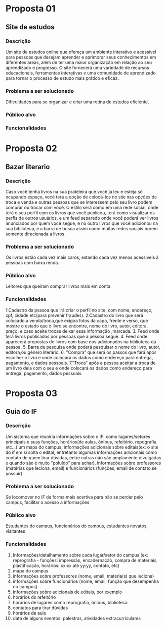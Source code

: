 # Proposta 01

## Site de estudos

### Descrição

Um site de estudos online que ofereça um ambiente interativo e acessível para pessoas que desejam aprender e aprimorar seus conhecimentos em diferentes áreas, além de ter uma maior organização em relação ao seu aprendizado e progresso. O site fornecerá uma variedade de recursos educacionais, ferramentas interativas e uma comunidade de aprendizado para tornar o processo de estudo mais prático e eficaz.

### Problema a ser solucionado

Dificuldades para se organizar e criar uma rotina de estudos eficiente.

### Público alvo

### Funcionalidades

# Proposta 02

## Bazar literario

### Descrição

Caso você tenha livros na sua prateleira que você já leu e esteja só ocupando espaço, você terá a opção de colocá-los no site nas opções de troca e venda e outras pessoas que se interessem pelo seu livro podem comprar ou trocar com você. 
O estilo será como em uma rede social, onde terá o seu perfil com os livros que você publicou, terá como visualizar os perfis de outros usuários, e um feed separado onde você poderá ver livros anunciados por quem você segue, e no outro livros que você adicionou na sua biblioteca, e a barra de busca assim como muitas redes sociais porem somente direcionada a livros.

### Problema a ser solucionado

 Os livros estão cada vez mais caros, estando cada vez menos acessiveis á pessoas com baixa renda.

### Público alvo

Leitores que queiram comprar livros mais em conta.

### Funcionalidades
1.Cadastro da pessoa que irá criar o perfil no site, com nome, endereço, cpf, cidade etc(para prevenir fraudes).
2.Cadastro do livro que será colocado a venda/troca,que exigira fotos da capa, frente e verso, que mostre o estado que o livro se encontra, nome do livro, autor, editora, preço, e caso aceite trocas deixar essa informação ,marcada.
3. Feed onde terá livros publicados por pessoas que a pessoa segue.
4. Feed onde aparecerá propostas de livros com base nos adicionados na biblioteca da pessoa.
5. Barra de pesquisa onde poderá pesquisar o nome do livro, autor, editora,ou gênero literário.
6. "Compra" que será os passos que fará após escolher o livro e onde colocará os dados como endereço para entrega, pagamento, e dados pessoais.
7."Troca" após a pessoa aceitar a troca de um livro dela com o seu e onde colocará os dados como endereço para entrega, pagamento, dados pessoais.
# Proposta 03

## Guia do IF

### Descrição

Um sistema que reuniria informações sobre o IF: como lugares/setores principais e suas funções, horários(de aulas, ônibus, refeitório, repografia, etc...) um mapa do campus, informações adicionais sobre editais(ex: o site do if em si solta o edital, entretanto algumas informações adicionais como contato de quem tirar dúvidas, entre outras não são amplamente divulgadas e quando são é muito "poluído" para achar), informações sobre professores (matérias que leciona, email) e funcionários (funções, email de contato,se possuir)

### Problema a ser solucionado

Se locomover no IF de forma mais acertiva para não se perder pelo campus, facilitar o acesso a informações

### Público alvo

Estudantes do campus, funcionários do campus, estudantes novatos, visitantes

### Funcionalidades
1. Informações/detalhamento sobre cada lugar/setor do campus (ex: reprografia - funções: impressão, encadernação, compra de materiais, plastificação, horários: xx:xx até yy:yy, contato, etc)
2. mapa do campus
3. informações sobre professores (nome, email, matéria(s) que leciona)
4. informações sobre funcionários (nome, email, função que desempenha no campus)
5. informações sobre adicionais de editais, por exemplo
6. horários do refeitório 
7. horários de lugares como reprografia, ônibus, biblioteca
8. contatos para tirar dúvidas
9. horários de aula
10. data de alguns eventos: palestras, atividades extracurriculares

